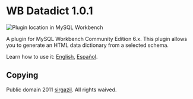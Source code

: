 WB Datadict 1.0.1
=================

![Plugin location in MySQL Workbench][1]

A plugin for MySQL Workbench Community Edition 6.x. This plugin allows
you to generate an HTML data dictionary from a selected schema.

Learn how to use it: [English][2], [Español][3].


Copying
-------

Public domain 2011 [sirgazil][4]. All rights waived.



[1]: https://multimedialib.files.wordpress.com/2014/09/wb-datadict-2014-09-14.png
[2]: http://sirgazil.bitbucket.org/en/blog/2011/wb-datadict-plugin/
[3]: http://sirgazil.bitbucket.org/es/blog/2011/wb-datadict-plugin/
[4]: http://sirgazil.bitbucket.org/
